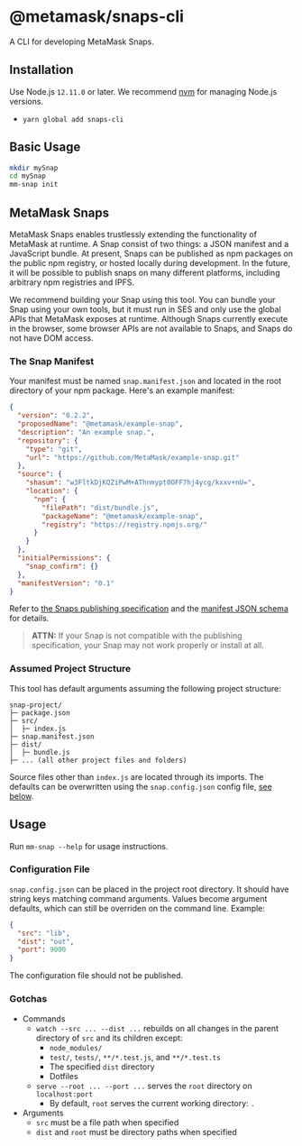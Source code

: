 # @metamask/snaps-cli

A CLI for developing MetaMask Snaps.

## Installation

Use Node.js `12.11.0` or later.
We recommend [nvm](https://github.com/nvm-sh/nvm) for managing Node.js versions.

- `yarn global add snaps-cli`

## Basic Usage

```bash
mkdir mySnap
cd mySnap
mm-snap init
```

## MetaMask Snaps

MetaMask Snaps enables trustlessly extending the functionality of MetaMask at runtime.
A Snap consist of two things: a JSON manifest and a JavaScript bundle.
At present, Snaps can be published as npm packages on the public npm registry, or hosted locally during development.
In the future, it will be possible to publish snaps on many different platforms, including arbitrary npm registries and IPFS.

We recommend building your Snap using this tool.
You can bundle your Snap using your own tools, but it must run in SES and only use the global APIs that MetaMask exposes at runtime.
Although Snaps currently execute in the browser, some browser APIs are not available to Snaps, and Snaps do not have DOM access.

### The Snap Manifest

Your manifest must be named `snap.manifest.json` and located in the root directory of your npm package.
Here's an example manifest:

```json
{
  "version": "0.2.2",
  "proposedName": "@metamask/example-snap",
  "description": "An example snap.",
  "repository": {
    "type": "git",
    "url": "https://github.com/MetaMask/example-snap.git"
  },
  "source": {
    "shasum": "w3FltkDjKQZiPwM+AThnmypt0OFF7hj4ycg/kxxv+nU=",
    "location": {
      "npm": {
        "filePath": "dist/bundle.js",
        "packageName": "@metamask/example-snap",
        "registry": "https://registry.npmjs.org/"
      }
    }
  },
  "initialPermissions": {
    "snap_confirm": {}
  },
  "manifestVersion": "0.1"
}
```

Refer to [the Snaps publishing specification](https://github.com/MetaMask/specifications/blob/main/snaps/publishing.md) and the [manifest JSON schema](https://github.com/MetaMask/specifications/blob/main/snaps/schemas/snap-manifest.schema.json) for details.

> **ATTN:** If your Snap is not compatible with the publishing specification, your Snap may not work properly or install at all.

### Assumed Project Structure

This tool has default arguments assuming the following project structure:

```text
snap-project/
├─ package.json
├─ src/
│  ├─ index.js
├─ snap.manifest.json
├─ dist/
│  ├─ bundle.js
├─ ... (all other project files and folders)
```

Source files other than `index.js` are located through its imports.
The defaults can be overwritten using the `snap.config.json` config file,
[see below](#configuration-file).

## Usage

Run `mm-snap --help` for usage instructions.

### Configuration File

`snap.config.json` can be placed in the project root directory. It should have string keys matching command arguments.
Values become argument defaults, which can still be overriden on the command line.
Example:

```json
{
  "src": "lib",
  "dist": "out",
  "port": 9000
}
```

The configuration file should not be published.

### Gotchas

- Commands
  - `watch --src ... --dist ...` rebuilds on all changes in the parent directory
    of `src` and its children except:
    - `node_modules/`
    - `test/`, `tests/`, `**/*.test.js`, and `**/*.test.ts`
    - The specified `dist` directory
    - Dotfiles
  - `serve --root ... --port ...` serves the `root` directory on `localhost:port`
    - By default, `root` serves the current working directory: `.`
- Arguments
  - `src` must be a file path when specified
  - `dist` and `root` must be directory paths when specified
